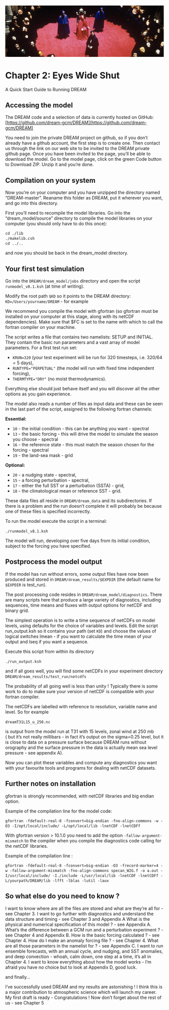 ![nomenclature tab](./img/chapter_2.png)
# Chapter 2: Eyes Wide Shut
A Quick Start Guide to Running DREAM

## Accessing the model
The DREAM code and a selection of data is currently hosted on GitHub:
[https://github.com/dream-gcm/DREAM](https://github.com/dream-gcm/DREAM)

You need to join the private DREAM project on github, so if you don’t already have a github account, the first step is to create one. Then contact us through the link on our web site to be invited to the DREAM private github page. Once you have been invited to the page, you’ll be able to download the model. Go to the model page, click on the green Code button to Download ZIP. Unzip it and you’re done. 


## Compilation on your system
Now you’re on your computer and you have unzipped the directory named “DREAM-master”. Reaname this folder as DREAM, put it wherever you want, and go into this directory. 

First you’ll need to recompile the model libraries. Go into the “dream_model/source” directory to compile the model libraries on your computer (you should only have to do this once):

```
cd ./lib
./makelib.csh
cd ../..
````

and now you should be back in the dream_model directory.

## Your first test simulation
Go into the `DREAM/dream_model/jobs` directory and open the script `runmodel_v8.1.ksh` (at time of writing).

Modify the root path `$KD` so it points to the DREAM directory:
`KD=/Users/yourname/DREAM` - for example

We recommend you compile the model with gfortran (so gfortran must be installed on your computer at this stage, along with its netCDF dependencies). Make sure that $FC is set to the name with which to call the fortran compiler on your machine.

The script writes a file that contains two namelists: SETUP and INITIAL. They contain the basic run parameters and a vast array of model parameters. For a first test run set:

* `KRUN=320` (your test experiment will be run for 320 timesteps, i.e. 320/64 = 5 days),
* `RUNTYPE="PERPETUAL"` (the model will run with fixed time independent forcing),
* `THERMTYPE="DRY"` (no moist thermodynamics).

Everything else should just behave itself and you will discover all the other options as you gain experience. 

The model also reads a number of files as input data and these can be seen in the last part of the script, assigned to the following fortran channels:

__Essential:__ 
* `10` - the initial condition - this can be anything you want - spectral
* `13` - the basic forcing - this will drive the model to simulate the season you choose - spectral
* `16` - the reference state - this must match the season chosen for the forcing - spectral
* `19` - the land-sea mask - grid

__Optional:__
* `20` - a nudging state - spectral,
* `15` - a forcing perturbation - spectral,
* `17` - either the full SST or a perturbation (SSTA) - grid,
* `18` - the climatological mean or reference SST - grid.

These data files all reside in `DREAM/dream_data` and its subdirectories. If there is a problem and the run doesn’t complete it will probably be because one of these files is specified incorrectly. 

To run the model execute the script in a terminal:

`./runmodel_v8.1.ksh`

The model will run, developing over five days from its initial condition, subject to the forcing you have specified.

## Postprocess the model output
If the model has run without errors, some output files have now been produced and stored in `DREAM/dream_results/$EXPDIR`  (the default name for `$EXPDIR` is test_run).

The post processing code resides in `DREAM/dream_model/diagnostics`. There are many scripts here that produce a large variety of diagnostics, including sequences, time means and fluxes with output options for netCDF and binary grid. 

The simplest operation is to write a time sequence of netCDFs on model levels, using defaults for the choice of variables and levels. Edit the script run_output.ksh so it contains your path (set `KD`) and choose the values of logical switches lmean - if you want to calculate the time mean of your output and lseq if you want a sequence. 

Execute this script from within its directory

`./run_output.ksh`

and if all goes well, you will find some netCDFs in your experiment directory `DREAM/dream_results/test_run/netcdfs`

The probability of all going well is less than unity !  Typically there is some work to do to make sure your version of netCDF is compatible with your fortran compiler. 

The netCDFs are labelled with reference to resolution, variable name and level. So for example

`dreamT31L15_u_250.nc`

is output from the model run at T31 with 15 levels, zonal wind at 250 mb  
( but it’s not really millibars - in fact it’s output on the sigma=0.25 level, but it is close to data on a pressure surface because DREAM runs without orography and the surface pressure in the data is actually mean sea level pressure - see appendix A).

Now you can plot these variables and compute any diagnostics you want with your favourite tools and programs for dealing with netCDF datasets.


## Further notes on installation
gfortran is strongly recommended, with netCDF libraries and big endian option. 

Example of the compilation line for the model code: 

```
gfortran -fdefault-real-8 -fconvert=big-endian -fno-align-commons -w -O3 -I/opt/local/include/ -L/opt/local/lib -lnetCDF -lnetCDFf
```

With gfortran version > 10.1.0 you need to add the option `-fallow-argument-mismatch` to the compiler when you compile the diagnostics code calling for the netCDF libraries. 

Example of the compilation line : 

```
gfortran -fdefault-real-8 -fconvert=big-endian -O3 -frecord-marker=4 -w -fallow-argument-mismatch -fno-align-commons specan_W2G.f -o a.out -I/usr/local/include/ -I./include -L/usr/local/lib -lnetCDF -lnetCDFf -L/yourpath/DREAM/lib -lfft -lblas -lutil -laux
```

## So what else do you need to know ?
I want to know where are all the files are stored and what are they’re all for - see Chapter 3.
I want to go further with diagnostics and understand the data structure and timing - see Chapter 3 and Appendix A
What is the physical and numerical specification of this model ? - see Appendix A.
What’s the difference between a GCM run and a perturbation experiment ? - see Chapter 4 and Appendix B.
How is the basic forcing calculated ? - see Chapter 4.
How do I make an anomaly forcing file ? - see Chapter 4.
What are all those parameters in the namelist for ? - see Appendix C.
I want to run ensemble forecasts, with an annual cycle, and nudging, and SST anomalies, and deep convection - whoah, calm down, one step at a time, it’s all in Chapter 4. 
I want to know everything about how the model works - I’m afraid you have no choice but to look at Appendix D, good luck.

and finally…

I’ve successfully used DREAM and my results are astonishing ! I think this is a major contribution to atmospheric science which will launch my career. My first draft is ready - Congratulations ! Now don’t forget about the rest of us - see Chapter 5



